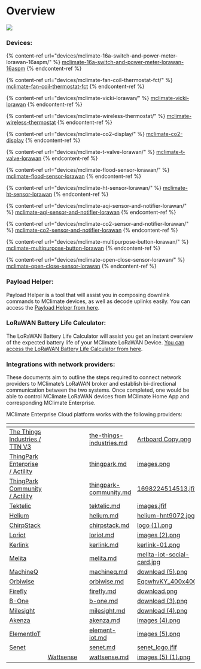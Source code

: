 # Overview

![](.gitbook/assets/mw1920\_lorawanheader.png)

### **Devices:**

{% content-ref url="devices/mclimate-16a-switch-and-power-meter-lorawan-16aspm/" %}
[mclimate-16a-switch-and-power-meter-lorawan-16aspm](devices/mclimate-16a-switch-and-power-meter-lorawan-16aspm/)
{% endcontent-ref %}

{% content-ref url="devices/mclimate-fan-coil-thermostat-fct/" %}
[mclimate-fan-coil-thermostat-fct](devices/mclimate-fan-coil-thermostat-fct/)
{% endcontent-ref %}

{% content-ref url="devices/mclimate-vicki-lorawan/" %}
[mclimate-vicki-lorawan](devices/mclimate-vicki-lorawan/)
{% endcontent-ref %}

{% content-ref url="devices/mclimate-wireless-thermostat/" %}
[mclimate-wireless-thermostat](devices/mclimate-wireless-thermostat/)
{% endcontent-ref %}

{% content-ref url="devices/mclimate-co2-display/" %}
[mclimate-co2-display](devices/mclimate-co2-display/)
{% endcontent-ref %}

{% content-ref url="devices/mclimate-t-valve-lorawan/" %}
[mclimate-t-valve-lorawan](devices/mclimate-t-valve-lorawan/)
{% endcontent-ref %}

{% content-ref url="devices/mclimate-flood-sensor-lorawan/" %}
[mclimate-flood-sensor-lorawan](devices/mclimate-flood-sensor-lorawan/)
{% endcontent-ref %}

{% content-ref url="devices/mclimate-ht-sensor-lorawan/" %}
[mclimate-ht-sensor-lorawan](devices/mclimate-ht-sensor-lorawan/)
{% endcontent-ref %}

{% content-ref url="devices/mclimate-aqi-sensor-and-notifier-lorawan/" %}
[mclimate-aqi-sensor-and-notifier-lorawan](devices/mclimate-aqi-sensor-and-notifier-lorawan/)
{% endcontent-ref %}

{% content-ref url="devices/mclimate-co2-sensor-and-notifier-lorawan/" %}
[mclimate-co2-sensor-and-notifier-lorawan](devices/mclimate-co2-sensor-and-notifier-lorawan/)
{% endcontent-ref %}

{% content-ref url="devices/mclimate-multipurpose-button-lorawan/" %}
[mclimate-multipurpose-button-lorawan](devices/mclimate-multipurpose-button-lorawan/)
{% endcontent-ref %}

{% content-ref url="devices/mclimate-open-close-sensor-lorawan/" %}
[mclimate-open-close-sensor-lorawan](devices/mclimate-open-close-sensor-lorawan/)
{% endcontent-ref %}

### **Payload Helper:**

Payload Helper is a tool that will assist you in composing downlink commands to MClimate devices, as well as decode uplinks easily. You can access the [Payload Helper from here](https://mclimate.eu/pages/payload-helper).&#x20;

### LoRaWAN Battery Life Calculator:

The LoRaWAN Battery Life Calculator will assist you get an instant overview of the expected battery life of your MClimate LoRaWAN Device. [You can access the LoRaWAN Battery Life Calculator from here](https://mclimate.eu/pages/lorawan-battery-calculator).

### **Integrations with network providers:**

These documents aim to outline the steps required to connect network providers to MClimate’s LoRaWAN broker and establish bi-directional communication between the two systems. Once completed, one would be able to control MClimate LoRaWAN devices from MClimate Home App and corresponding MClimate Enterprise.&#x20;

MClimate Enterprise Cloud platform works with the following providers:

<table data-view="cards" data-full-width="false"><thead><tr><th></th><th></th><th></th><th data-hidden data-card-target data-type="content-ref"></th><th data-hidden data-card-cover data-type="files"></th></tr></thead><tbody><tr><td><a href="integrations/the-things-industries.md">The Things Industries / TTN V3</a></td><td></td><td></td><td><a href="integrations/the-things-industries.md">the-things-industries.md</a></td><td><a href=".gitbook/assets/Artboard Copy.png">Artboard Copy.png</a></td></tr><tr><td><a href="integrations/thingpark.md">ThingPark Enterprise / Actility</a></td><td></td><td></td><td><a href="integrations/thingpark.md">thingpark.md</a></td><td><a href=".gitbook/assets/images.png">images.png</a></td></tr><tr><td><a href="integrations/thingpark-community.md">ThingPark Community / Actility</a></td><td></td><td></td><td><a href="integrations/thingpark-community.md">thingpark-community.md</a></td><td><a href=".gitbook/assets/1698224514513.jfif">1698224514513.jfif</a></td></tr><tr><td><a href="integrations/tektelic.md">Tektelic</a></td><td></td><td></td><td><a href="integrations/tektelic.md">tektelic.md</a></td><td><a href=".gitbook/assets/images.jfif">images.jfif</a></td></tr><tr><td><a href="integrations/helium.md">Helium</a></td><td></td><td></td><td><a href="integrations/helium.md">helium.md</a></td><td><a href=".gitbook/assets/helium-hnt9072.jpg">helium-hnt9072.jpg</a></td></tr><tr><td><a href="integrations/chirpstack.md">ChirpStack</a></td><td></td><td></td><td><a href="integrations/chirpstack.md">chirpstack.md</a></td><td><a href=".gitbook/assets/logo (1).png">logo (1).png</a></td></tr><tr><td><a href="integrations/loriot.md">Loriot</a></td><td></td><td></td><td><a href="integrations/loriot.md">loriot.md</a></td><td><a href=".gitbook/assets/images (2).png">images (2).png</a></td></tr><tr><td><a href="integrations/kerlink.md">Kerlink</a></td><td></td><td></td><td><a href="integrations/kerlink.md">kerlink.md</a></td><td><a href=".gitbook/assets/kerlink-01.png">kerlink-01.png</a></td></tr><tr><td><a href="integrations/melita.md">Melita</a></td><td></td><td></td><td><a href="integrations/melita.md">melita.md</a></td><td><a href=".gitbook/assets/melita-iot-social-card.jpg">melita-iot-social-card.jpg</a></td></tr><tr><td><a href="integrations/machineq.md">MachineQ</a></td><td></td><td></td><td><a href="integrations/machineq.md">machineq.md</a></td><td><a href=".gitbook/assets/download (5).png">download (5).png</a></td></tr><tr><td><a href="integrations/orbiwise.md">Orbiwise</a></td><td></td><td></td><td><a href="integrations/orbiwise.md">orbiwise.md</a></td><td><a href=".gitbook/assets/EqcwhvKY_400x400.jpg">EqcwhvKY_400x400.jpg</a></td></tr><tr><td><a href="integrations/firefly.md">Firefly</a></td><td></td><td></td><td><a href="integrations/firefly.md">firefly.md</a></td><td><a href=".gitbook/assets/download.png">download.png</a></td></tr><tr><td><a href="integrations/b-one.md">B-One</a></td><td></td><td></td><td><a href="integrations/b-one.md">b-one.md</a></td><td><a href=".gitbook/assets/download (3).png">download (3).png</a></td></tr><tr><td><a href="integrations/milesight.md">Milesight</a></td><td></td><td></td><td><a href="integrations/milesight.md">milesight.md</a></td><td><a href=".gitbook/assets/download (4).png">download (4).png</a></td></tr><tr><td><a href="integrations/akenza.md">Akenza</a></td><td></td><td></td><td><a href="integrations/akenza.md">akenza.md</a></td><td><a href=".gitbook/assets/images (4).png">images (4).png</a></td></tr><tr><td><a href="integrations/element-iot.md">ElementIoT</a></td><td></td><td></td><td><a href="integrations/element-iot.md">element-iot.md</a></td><td><a href=".gitbook/assets/images (5).png">images (5).png</a></td></tr><tr><td><a href="integrations/senet.md">Senet</a></td><td></td><td></td><td><a href="integrations/senet.md">senet.md</a></td><td><a href=".gitbook/assets/senet_logo.jfif">senet_logo.jfif</a></td></tr><tr><td></td><td><a href="integrations/wattsense.md">Wattsense</a></td><td></td><td><a href="integrations/wattsense.md">wattsense.md</a></td><td><a href=".gitbook/assets/images (5) (1).png">images (5) (1).png</a></td></tr></tbody></table>
